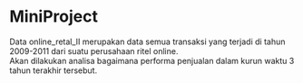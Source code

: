 # MiniProject

Data online_retal_II merupakan data semua transaksi yang terjadi di tahun 2009-2011 dari suatu perusahaan ritel online.\
Akan dilakukan analisa bagaimana performa penjualan dalam kurun waktu 3 tahun terakhir tersebut.
